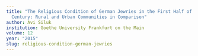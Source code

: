 ```yaml
---
title: "The Religious Condition of German Jewries in the First Half of the 18th
  Century: Rural and Urban Communities in Comparison"
author: Avi Siluk
institution: Goethe University Frankfurt on the Main
volume: 12
year: "2015"
slug: religious-condition-german-jewries
---
```

